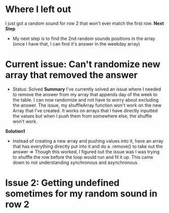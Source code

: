 # Where I left out 
I just got a random sound for row 2 that won't ever match the first row.
**Next Step**
- My next step is to find the 2nd random sounds positions in the array (once I have that, I can find it's answer in the weekday array)



# Current issue: Can't randomize new array that removed the answer
- Status: Solved 
**Summary**
I've currently solved an issue where I needed to remove the answer from my array that appends day of the week to the table. I can now randomize and not have to worry about excluding the answer. The issue, my shuffleArray function won't work on the new Array that I've created. It works on arrays that I have directly inputted the values but when I push them from somewhere else, the shuffle won't work. 

**Solution1** 
- Instead of creating a new array and pushing values into it, have an array that has everything directly put into it and do a .remove() to take out the answer
=> Though this worked, I figured out the issue was I was trying to shuffle the row before the loop would run and fil it up. This came down to not understanding synchronous and asynchronous. 

# Issue 2: Getting undefined sometimes for my random sound in row 2